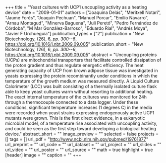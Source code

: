 +++
title = "Yeast cultures with UCP1 uncoupling activity as a heating device"
date = "2009-01-01"
authors = ["Joaquina Delás", "Meritxell Notari", "Jaume Forés", "Joaquín Pechuan", "Manuel Porcar", "Emilio Navarro", "Arnau Montagud", "Minerva Baguena", "Juli Peretó", "Pedro Fernández de Córdoba", "M Mar González-Barroso", "Eduardo Rial", "Andrés Moya", "Javier F Urchueguía"]
publication_types = ["2"]
publication = "New Biotechnology, (26), 6, _pp. 300--6_, https://doi.org/10.1016/j.nbt.2009.09.005"
publication_short = "New Biotechnology, (26), 6, _pp. 300--6_, https://doi.org/10.1016/j.nbt.2009.09.005"
abstract = "Uncoupling proteins (UCPs) are mitochondrial transporters that facilitate controlled dissipation of the proton gradient and thus regulate energetic efficiency. The heat generating capacity of UCP from brown adipose tissue was investigated in yeasts expressing the protein recombinantly under conditions in which the temperature of the growth medium was measured directly. A Liquid Culture Calorimeter (LCC) was built consisting of a thermally isolated culture flask able to keep yeast cultures warm without resorting to additional heating. The exact internal temperature of the cultures was monitored for 24h through a thermocouple connected to a data logger. Under these conditions, significant temperature increases (1 degrees C) in the media were recorded when yeast strains expressing endogenously active UCP1 mutants were grown. This is the first direct evidence, in a eukaryotic microbial model, of a temperature rise associated with uncoupling activity, and could be seen as the first step toward developing a biological heating device."
abstract_short = ""
image_preview = ""
selected = false
projects = []
tags = []
url_pdf = "http://www.ncbi.nlm.nih.gov/pubmed/19761877"
url_preprint = ""
url_code = ""
url_dataset = ""
url_project = ""
url_slides = ""
url_video = ""
url_poster = ""
url_source = ""
math = true
highlight = true
[header]
image = ""
caption = ""
+++
